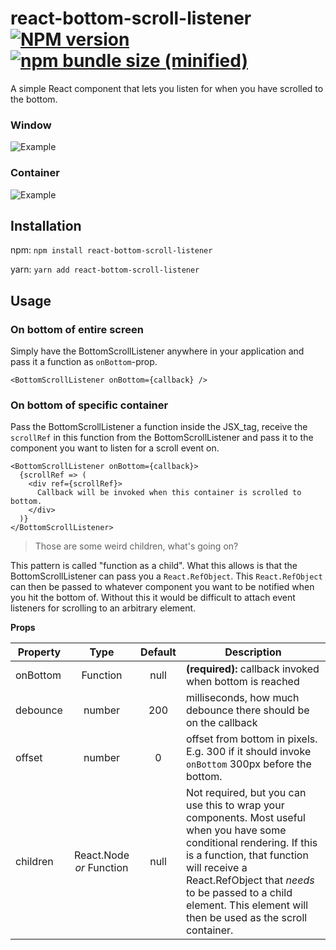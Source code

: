 # react-bottom-scroll-listener [![NPM version](https://img.shields.io/npm/v/react-bottom-scroll-listener.svg?style=flat)](https://www.npmjs.com/package/react-bottom-scroll-listener) [![npm bundle size (minified)](https://img.shields.io/bundlephobia/minzip/react-bottom-scroll-listener.svg)](https://github.com/karl-run/react-bottom-scroll-listener)

A simple React component that lets you listen for when you have scrolled to the bottom.

### Window

![Example](./example.gif)


### Container 

![Example](./example_inner.gif)

## Installation

npm:
`npm install react-bottom-scroll-listener`

yarn:
`yarn add react-bottom-scroll-listener`

## Usage

### On bottom of entire screen

Simply have the BottomScrollListener anywhere in your application and pass it a function as `onBottom`-prop.

```
<BottomScrollListener onBottom={callback} />
```

### On bottom of specific container

Pass the BottomScrollListener a function inside the JSX_tag, receive the `scrollRef` in this function from the BottomScrollListener
and pass it to the component you want to listen for a scroll event on.

```
<BottomScrollListener onBottom={callback}>
  {scrollRef => (
    <div ref={scrollRef}>
      Callback will be invoked when this container is scrolled to bottom.
    </div>
  )}
</BottomScrollListener>
```

> Those are some weird children, what's going on?

This pattern is called "function as a child". What this allows is that the BottomScrollListener can pass you a `React.RefObject`. This
`React.RefObject` can then be passed to whatever component you want to be notified when you hit the bottom of. Without this it would be
difficult to attach event listeners for scrolling to an arbitrary element.

**Props**

| Property |           Type           | Default | Description                                                                                                                                                                                                                                                                                 |
| -------- | :----------------------: | :-----: | ------------------------------------------------------------------------------------------------------------------------------------------------------------------------------------------------------------------------------------------------------------------------------------------- |
| onBottom |         Function         |  null   | **(required):** callback invoked when bottom is reached                                                                                                                                                                                                                                     |
| debounce |          number          |   200   | milliseconds, how much debounce there should be on the callback                                                                                                                                                                                                                             |
| offset   |          number          |    0    | offset from bottom in pixels. E.g. 300 if it should invoke `onBottom` 300px before the bottom.                                                                                                                                                                                              |
| children | React.Node _or_ Function |  null   | Not required, but you can use this to wrap your components. Most useful when you have some conditional rendering. If this is a function, that function will receive a React.RefObject that _needs_ to be passed to a child element. This element will then be used as the scroll container. |
